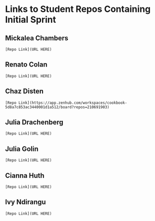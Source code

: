 # Links to Student Repos Containing Initial Sprint

## Mickalea Chambers
`[Repo Link](URL HERE)`

## Renato Colan
`[Repo Link](URL HERE)`

## Chaz Disten
`[Repo Link](https://app.zenhub.com/workspaces/cookbook-5d8a7c853ac3440001d1a512/board?repos=210691903)`

## Julia Drachenberg
`[Repo Link](URL HERE)`

## Julia Golin
`[Repo Link](URL HERE)`

## Cianna Huth
`[Repo Link](URL HERE)`

## Ivy Ndirangu
`[Repo Link](URL HERE)`
